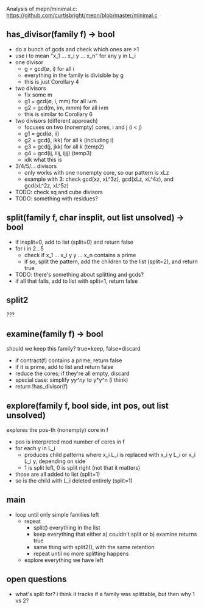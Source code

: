 Analysis of mepn/minimal.c: https://github.com/curtisbright/mepn/blob/master/minimal.c

has_divisor(family f) -> bool
-----------------------------
- do a bunch of gcds and check which ones are >1
- use i to mean "x_1 ... x_i y ... x_n" for any y in L_i
- one divisor
  - g = gcd(∅, i) for all i
  - everything in the family is divisible by g
  - this is just Corollary 4
- two divisors
  - fix some m
  - g1 = gcd(∅, i, mm) for all i≠m
  - g2 = gcd(m, im, mmm) for all i≠m
  - this is similar to Corollary 6
- two divisors (different approach)
  - focuses on two (nonempty) cores, i and j (i < j)
  - g1 = gcd(∅, ii)
  - g2 = gcd(i, ikk) for all k (including i)
  - g3 = gcd(j, jkk) for all k (temp2)
  - g4 = gcd(ij, iiij, ijjj) (temp3)
  - idk what this is
- 3/4/5/... divisors
  - only works with one nonempty core, so our pattern is xLz
  - example with 3: check gcd(xz, xL^3z), gcd(xLz, xL^4z), and gcd(xL^2z, xL^5z)
- TODO: check sq and cube divisors
- TODO: something with residues?

split(family f, char insplit, out list unsolved) -> bool
--------------------------------------------------------
- if insplit=0, add to list (split=0) and return false
- for i in 2...5
  - check if x_1 ... x_i y y ... x_n contains a prime
  - if so, split the pattern, add the children to the list (split=2), and return true
- TODO: there's something about splitting and gcds?
- if all that fails, add to list with split=1, return false

split2
------
???

examine(family f) -> bool
-------------------------
should we keep this family? true=keep, false=discard
- if contract(f) contains a prime, return false
- if it is prime, add to list and return false
- reduce the cores; if they're all empty, discard
- special case: simplify y*y^ny* to y*y^n (i think)
- return !has_divisor(f)

explore(family f, bool side, int pos, out list unsolved)
--------------------------------------------------------
explores the pos-th (nonempty) core in f
- pos is interpreted mod number of cores in f
- for each y in L_i
  - produces child patterns where x_i L_i is replaced with x_i y L_i or x_i L_i y, depending on side
  - 1 is split left, 0 is split right (not that it matters)
- those are all added to list (split=1)
- so is the child with L_i deleted entirely (split=1)  

main
----
- loop until only simple families left
  - repeat
    - split() everything in the list
    - keep everything that either a) couldn't split or b) examine returns true
    - same thing with split2(), with the same retention
    - repeat until no more splitting happens
  - explore everything we have left


open questions
--------------
- what's split for? i think it tracks if a family was splittable, but then why 1 vs 2?
